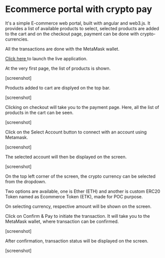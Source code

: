 # Ecommerce portal with crypto pay

It's a simple E-commerce web portal, built with angular and web3.js. It provides a list of available products to select, selected products are added to the cart and on the checkout page, payment can be done with crypto-currencies.

All the transactions are done with the MetaMask wallet. 

[Click here ](https://ecomm-blockchain.stackblitz.io) to launch the live application.


At the very first page, the list of products is shown.

[screenshot]


Products added to cart are displyed on the top bar.

[screenshot]


Clicking on checkout will take you to the payment page. Here, all the list of products in the cart can be seen. 

[screenshot]


Click on the Select Account button to connect with an account using Metamask.

[screenshot]


The selected account will then be displayed on the screen. 

[screenshot]


On the top left corner of the screen, the crypto currency can be selected from the dropdown. 

Two options are available, one is Ether (ETH) and another is custom ERC20 Token named as Ecommerce Token (ETK), made for POC purpose.

On selecting currency, respective amount will be shown on the screen. 

Click on Confirm & Pay to initiate the transaction. It will take you to the MetaMask wallet, where transaction can be confirmed.

[screenshot]


After confirmation, transaction status will be displayed on the screen.

[screenshot]

